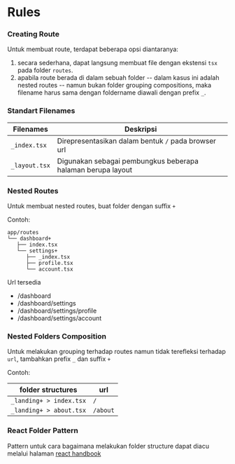 # Rules

### Creating Route
Untuk membuat route, terdapat beberapa opsi diantaranya:

1. secara sederhana, dapat langsung membuat file dengan ekstensi `tsx` pada folder `routes`.
2. apabila route berada di dalam sebuah folder -- dalam kasus ini adalah nested routes -- namun bukan folder grouping compositions, maka filename harus sama dengan foldername diawali dengan prefix `_`.

### Standart Filenames

| Filenames     | Deskripsi                                                   |
|---------------|-------------------------------------------------------------|
| `_index.tsx`  | Direpresentasikan dalam bentuk `/` pada browser url         |
| `_layout.tsx` | Digunakan sebagai pembungkus beberapa halaman berupa layout |

### Nested Routes
Untuk membuat nested routes, buat folder dengan suffix `+`

Contoh:

```shell
app/routes
└── dashboard+
   ├── index.tsx
   └── settings+
      ├── _index.tsx
      ├── profile.tsx
      └── account.tsx
```

Url tersedia
- /dashboard
- /dashboard/settings
- /dashboard/settings/profile
- /dashboard/settings/account

### Nested Folders Composition
Untuk melakukan grouping terhadap routes namun tidak terefleksi terhadap `url`, tambahkan prefix `_` dan suffix `+`

Contoh:

| folder structures       | url      |
|-------------------------|----------|
| `_landing+ > index.tsx` | `/`      |
| `_landing+ > about.tsx` | `/about` |

### React Folder Pattern
Pattern untuk cara bagaimana melakukan folder structure dapat diacu melalui halaman [react handbook](https://reacthandbook.dev/project-standards) 
